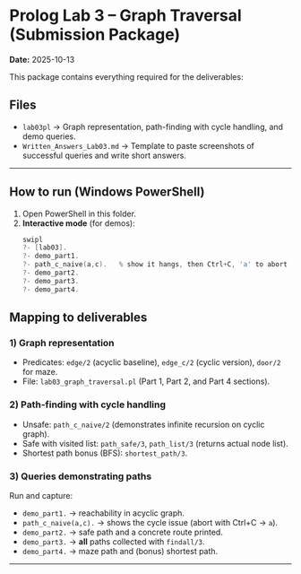 # Prolog Lab 3 – Graph Traversal (Submission Package)

**Date:** 2025-10-13

This package contains everything required for the deliverables:

## Files
- `lab03pl` → Graph representation, path-finding with cycle handling, and demo queries.
- `Written_Answers_Lab03.md` → Template to paste screenshots of successful queries and write short answers.

---

## How to run (Windows PowerShell)

1. Open PowerShell in this folder.
2. **Interactive mode** (for demos):
   ```powershell
   swipl
   ?- [lab03].
   ?- demo_part1.
   ?- path_c_naive(a,c).   % show it hangs, then Ctrl+C, 'a' to abort (proof of cycle)
   ?- demo_part2.
   ?- demo_part3.
   ?- demo_part4.
   ```

## Mapping to deliverables

### 1) Graph representation
- Predicates: `edge/2` (acyclic baseline), `edge_c/2` (cyclic version), `door/2` for maze.
- File: `lab03_graph_traversal.pl` (Part 1, Part 2, and Part 4 sections).

### 2) Path-finding with cycle handling
- Unsafe: `path_c_naive/2` (demonstrates infinite recursion on cyclic graph).
- Safe with visited list: `path_safe/3`, `path_list/3` (returns actual node list).
- Shortest path bonus (BFS): `shortest_path/3`.

### 3) Queries demonstrating paths
Run and capture:
- `demo_part1.`  → reachability in acyclic graph.
- `path_c_naive(a,c).`  → shows the cycle issue (abort with Ctrl+C → `a`).  
- `demo_part2.`  → safe path and a concrete route printed.
- `demo_part3.`  → **all** paths collected with `findall/3`.
- `demo_part4.`  → maze path and (bonus) shortest path.

---
